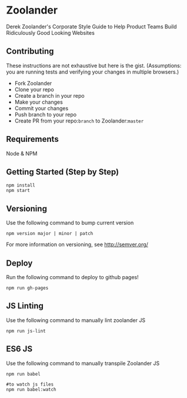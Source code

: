 # Zoolander

Derek Zoolander's Corporate Style Guide to Help Product Teams Build Ridiculously Good Looking Websites

## Contributing

These instructions are not exhaustive but here is the gist. (Assumptions: you are running tests and verifying your
changes in multiple browsers.)

* Fork Zoolander
* Clone your repo
* Create a branch in your repo
* Make your changes
* Commit your changes
* Push branch to your repo
* Create PR from your repo:`branch` to Zoolander:`master`

## Requirements

Node & NPM

## Getting Started (Step by Step)

```
npm install
npm start
```

## Versioning

Use the following command to bump current version

```
npm version major | minor | patch
```

For more information on versioning, see http://semver.org/

## Deploy

Run the following command to deploy to github pages!

```
npm run gh-pages
```

## JS Linting

Use the following command to manually lint zoolander JS

```
npm run js-lint
```

## ES6 JS

Use the following command to manually transpile Zoolander JS

```shell
npm run babel

#to watch js files
npm run babel:watch
```
